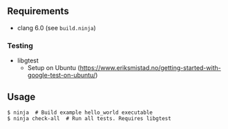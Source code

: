 ## Requirements

- clang 6.0 (see `build.ninja`)

### Testing

- libgtest
  - Setup on Ubuntu (https://www.eriksmistad.no/getting-started-with-google-test-on-ubuntu/)

## Usage
```
$ ninja  # Build example hello_world executable 
$ ninja check-all  # Run all tests. Requires libgtest
```
